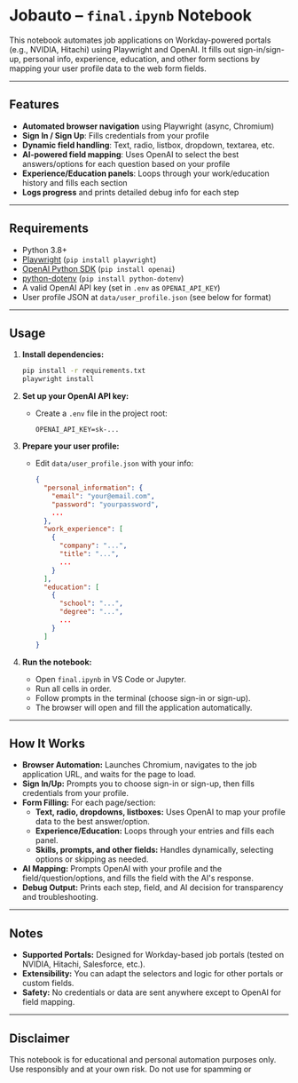 # Jobauto – `final.ipynb` Notebook

This notebook automates job applications on Workday-powered portals (e.g., NVIDIA, Hitachi) using Playwright and OpenAI. It fills out sign-in/sign-up, personal info, experience, education, and other form sections by mapping your user profile data to the web form fields.

---

## Features

- **Automated browser navigation** using Playwright (async, Chromium)
- **Sign In / Sign Up**: Fills credentials from your profile
- **Dynamic field handling**: Text, radio, listbox, dropdown, textarea, etc.
- **AI-powered field mapping**: Uses OpenAI to select the best answers/options for each question based on your profile
- **Experience/Education panels**: Loops through your work/education history and fills each section
- **Logs progress** and prints detailed debug info for each step

---

## Requirements

- Python 3.8+
- [Playwright](https://playwright.dev/python/) (`pip install playwright`)
- [OpenAI Python SDK](https://github.com/openai/openai-python) (`pip install openai`)
- [python-dotenv](https://pypi.org/project/python-dotenv/) (`pip install python-dotenv`)
- A valid OpenAI API key (set in `.env` as `OPENAI_API_KEY`)
- User profile JSON at `data/user_profile.json` (see below for format)

---

## Usage

1. **Install dependencies:**
   ```bash
   pip install -r requirements.txt
   playwright install
   ```

2. **Set up your OpenAI API key:**
   - Create a `.env` file in the project root:
     ```
     OPENAI_API_KEY=sk-...
     ```

3. **Prepare your user profile:**
   - Edit `data/user_profile.json` with your info:
     ```json
     {
       "personal_information": {
         "email": "your@email.com",
         "password": "yourpassword",
         ...
       },
       "work_experience": [
         {
           "company": "...",
           "title": "...",
           ...
         }
       ],
       "education": [
         {
           "school": "...",
           "degree": "...",
           ...
         }
       ]
     }
     ```

4. **Run the notebook:**
   - Open `final.ipynb` in VS Code or Jupyter.
   - Run all cells in order.
   - Follow prompts in the terminal (choose sign-in or sign-up).
   - The browser will open and fill the application automatically.

---

## How It Works

- **Browser Automation:** Launches Chromium, navigates to the job application URL, and waits for the page to load.
- **Sign In/Up:** Prompts you to choose sign-in or sign-up, then fills credentials from your profile.
- **Form Filling:** For each page/section:
  - **Text, radio, dropdowns, listboxes:** Uses OpenAI to map your profile data to the best answer/option.
  - **Experience/Education:** Loops through your entries and fills each panel.
  - **Skills, prompts, and other fields:** Handles dynamically, selecting options or skipping as needed.
- **AI Mapping:** Prompts OpenAI with your profile and the field/question/options, and fills the field with the AI's response.
- **Debug Output:** Prints each step, field, and AI decision for transparency and troubleshooting.

---

## Notes

- **Supported Portals:** Designed for Workday-based job portals (tested on NVIDIA, Hitachi, Salesforce, etc.).
- **Extensibility:** You can adapt the selectors and logic for other portals or custom fields.
- **Safety:** No credentials or data are sent anywhere except to OpenAI for field mapping.

---

## Disclaimer

This notebook is for educational and personal automation purposes only. Use responsibly and at your own risk. Do not use for spamming or